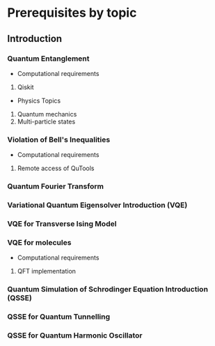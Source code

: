 # Prerequisites by topic

## Introduction 

### Quantum Entanglement

- Computational requirements
1. Qiskit
- Physics Topics
1. Quantum mechanics
2. Multi-particle states


### Violation of Bell's Inequalities

- Computational requirements
1. Remote access of QuTools

### Quantum Fourier Transform


### Variational Quantum Eigensolver Introduction (VQE)
### VQE for Transverse Ising Model
### VQE for molecules
- Computational requirements
1. QFT implementation

### Quantum Simulation of Schrodinger Equation Introduction (QSSE)
### QSSE for Quantum Tunnelling
### QSSE for Quantum Harmonic Oscillator
